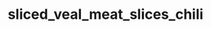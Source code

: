 ---
title: sliced_veal_meat_slices_chili
title_small: Мясные слайсы с телятины сыровяленые «Чили»
lang: "ru"

categorie: dried_meat_slices

title_text: "Мясные слайсы с телятины сыровяленые являются готовым к употреблению питательным мясным блюдом."

layout: products_in_ru
popular: "no"

description: "<p>Мясные слайсы с телятины сыровяленые являются готовым к употреблению питательным мясным блюдом, которое изготавливается путем засушивания на сертифицированном оборудовании с применением современных технологий до состояния, при котором его дальнейшая порча невозможна. Так как большая часть влаги испаряется продукт становится стабильным и может хранится без охлаждения.</p><p>Сыровяленое мясо, как поставщик белка - неизменный продукт в меню здорового человека и спортсменов, которые подвергаются физическим нагрузкам.</p><p>Наш продукт занимает особое место в линейке протеиновых продуктов, польза которого заключается в «натуральности». В нем сконцентрированы питательные вещества в естественном виде. Здесь вы не найдете химических вкусовых добавок. Нашими сотрудниками специально для Вас разработаны уникальные композиции натуральных специй, которые придают продукту изысканный вкус и аромат.</p><p>Продукт имеет красно-коричневый цвет, обладает ярким, насыщенным ароматом и богатым острым вкусом перца «Чили», достаточно плотной консистенцией.</p><p>Состав: телятина 100%, соль кухонная пищевая, натуральные специи (перец красный (паприка) молотый, перец черный молотый, чеснок сушеный молотый, кориандр молотый, перец красный «Чили» молотый).</p>"
permalink: "/ru/products/dried_meat_slices/sliced_veal_meat_slices_chili"
---